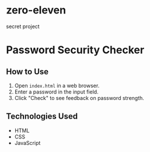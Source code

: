 # zero-eleven
secret project
# Password Security Checker

## How to Use
1. Open `index.html` in a web browser.
2. Enter a password in the input field.
3. Click "Check" to see feedback on password strength.

## Technologies Used
- HTML
- CSS
- JavaScript
